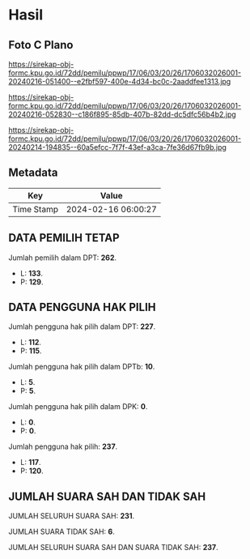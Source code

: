 # Hasil

## Foto C Plano

https://sirekap-obj-formc.kpu.go.id/72dd/pemilu/ppwp/17/06/03/20/26/1706032026001-20240216-051400--e2fbf597-400e-4d34-bc0c-2aaddfee1313.jpg

https://sirekap-obj-formc.kpu.go.id/72dd/pemilu/ppwp/17/06/03/20/26/1706032026001-20240216-052830--c186f895-85db-407b-82dd-dc5dfc56b4b2.jpg

https://sirekap-obj-formc.kpu.go.id/72dd/pemilu/ppwp/17/06/03/20/26/1706032026001-20240214-194835--60a5efcc-7f7f-43ef-a3ca-7fe36d67fb9b.jpg


## Metadata

| Key        | Value               |
| ---------- | ------------------- |
| Time Stamp | 2024-02-16 06:00:27 |


## DATA PEMILIH TETAP

Jumlah pemilih dalam DPT: **262**.
 * L: **133**.
 * P: **129**.

## DATA PENGGUNA HAK PILIH

Jumlah pengguna hak pilih dalam DPT: **227**.
 * L: **112**.
 * P: **115**.

Jumlah pengguna hak pilih dalam DPTb: **10**.
 * L: **5**.
 * P: **5**.

Jumlah pengguna hak pilih dalam DPK: **0**.
 * L: **0**.
 * P: **0**.

Jumlah pengguna hak pilih: **237**.
 * L: **117**.
 * P: **120**.

## JUMLAH SUARA SAH DAN TIDAK SAH

JUMLAH SELURUH SUARA SAH: **231**.

JUMLAH SUARA TIDAK SAH: **6**.

JUMLAH SELURUH SUARA SAH DAN SUARA TIDAK SAH: **237**.


